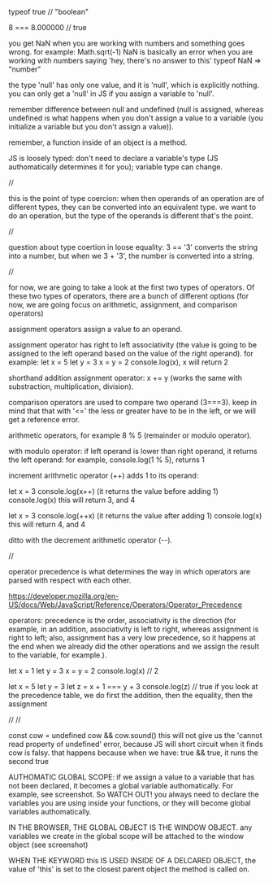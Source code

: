 typeof true // "boolean"

8 === 8.000000 // true

you get NaN when you are working with numbers and something goes wrong. for example: Math.sqrt(-1)
NaN is basically an error when you are working with numbers saying 'hey, there's no answer to this'
typeof NaN => "number"

the type 'null' has only one value, and it is 'null', which is explicitly nothing. you can only get a 'null' in JS if you assign a variable to 'null'.

remember difference between null and undefined (null is assigned, whereas undefined is what happens when you don't assign a value to a variable (you initialize a variable but you don't assign a value)).

remember, a function inside of an object is a method.

JS is loosely typed: don't need to declare a variable's type (JS authomatically determines it for you); variable type can change.

//

this is the point of type coercion: when then operands of an operation are of different types, they can be converted into an equivalent type. we want to do an operation, but the type of the operands is different that's the point.

//

question about type coertion in loose equality: 3 == '3' converts the string into a number, but when we 3 + '3', the number is converted into a string.

//

for now, we are going to take a look at the first two types of operators. Of these two types of operators, there are a bunch of different options (for now, we are going focus on arithmetic, assignment, and comparison operators)

assignment operators assign a value to an operand.

assignment operator has right to left associativity (the value is going to be assigned to the left operand based on the value of the right operand). for example:
let x = 5
let y = 3
x = y = 2
console.log(x), x will return 2

shorthand addition assignment operator: x += y (works the same with substraction, multiplication, division).

comparison operators are used to compare two operand (3===3). keep in mind that that with '<=' the less or greater have to be in the left, or we will get a reference error.

arithmetic operators, for example 8 % 5 (remainder or modulo operator).

with modulo operator: if left operand is lower than right operand, it returns the left operand: for example, console.log(1 % 5), returns 1

increment arithmetic operator (++) adds 1 to its operand:

let x = 3
console.log(x++)
(it returns the value before adding 1)
console.log(x)
this will return 3, and 4

let x = 3
console.log(++x)
(it returns the value after adding 1)
console.log(x)
this will return 4, and 4

ditto with the decrement arithmetic operator (--).

//

operator precedence is what determines the way in which operators are parsed with respect with each other.

https://developer.mozilla.org/en-US/docs/Web/JavaScript/Reference/Operators/Operator_Precedence

operators: precedence is the order, associativity is the direction (for example, in an addition, associativity is left to right, whereas assignment is right to left; also, assignment has a very low precedence, so it happens at the end when we already did the other operations and we assign the result to the variable, for example.).

let x = 1
let y = 3
x = y = 2
console.log(x) // 2

let x = 5
let y = 3
let z = x + 1 === y + 3
console.log(z) // true
if you look at the precedence table, we do first the addition, then the equality, then the assignment

//
//

const cow = undefined
cow && cow.sound()
this will not give us the 'cannot read property of undefined' error, because JS will short circuit when it finds cow is falsy.
that happens because when we have: true && true, it runs the second true

AUTHOMATIC GLOBAL SCOPE:
if we assign a value to a variable that has not been declared, it becomes a global variable authomatically. For example, see screenshot. So WATCH OUT! you always need to declare the variables you are using inside your functions, or they will become global variables authomatically.

IN THE BROWSER, THE GLOBAL OBJECT IS THE WINDOW OBJECT.
any variables we create in the global scope will be attached to the window object (see screenshot)

WHEN THE KEYWORD this IS USED INSIDE OF A DELCARED OBJECT, the value of 'this' is set to the closest parent object the method is called on.

